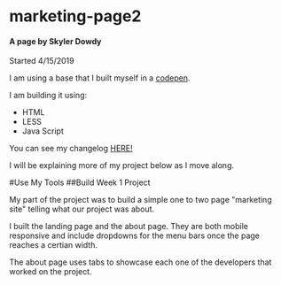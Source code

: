 # marketing-page2

#### A page by Skyler Dowdy
Started 4/15/2019

I am using a base that I built myself in a [codepen](https://codepen.io/skyler-dowdy/pen/wZPWZo).

I am building it using:

* HTML
* LESS
* Java Script


You can see my changelog [HERE!](Changelog.md)

I will be explaining more of my project below as I move along.

#Use My Tools
##Build Week 1 Project

My part of the project was to build a simple one to two page "marketing site" telling what our project was about.

I built the landing page and the about page. They are both mobile responsive and include dropdowns for the menu bars once the page reaches a certian width.

The about page uses tabs to showcase each one of the developers that worked on the project. 